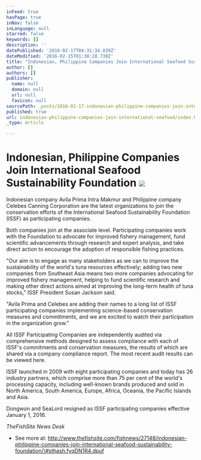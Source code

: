 ```yaml
---
inFeed: true
hasPage: true
inNav: false
inLanguage: null
starred: false
keywords: []
description: ''
datePublished: '2016-02-17T04:31:34.839Z'
dateModified: '2016-02-15T01:38:28.738Z'
title: "Indonesian, Philippine Companies Join International Seafood Sustainability Foundation\_"
author: []
authors: []
publisher:
  name: null
  domain: null
  url: null
  favicon: null
sourcePath: _posts/2016-02-17-indonesian-philippine-companies-join-international-seafood.md
published: true
url: indonesian-philippine-companies-join-international-seafood/index.html
_type: Article

---
```

# Indonesian, Philippine Companies Join International Seafood Sustainability Foundation ![](https://the-grid-user-content.s3-us-west-2.amazonaws.com/b59dd311-8a04-4763-8fe4-60284b0f7030.jpg)

Indonesian company Avila Prima Intra Makmur and Philippine company Celebes Canning Corporation are the latest organizations to join the conservation efforts of the International Seafood Sustainability Foundation (ISSF) as participating companies.

Both companies join at the associate level. Participating companies work with the Foundation to advocate for improved fishery management, fund scientific advancements through research and expert analysis, and take direct action to encourage the adoption of responsible fishing practices.

"Our aim is to engage as many stakeholders as we can to improve the sustainability of the world's tuna resources effectively; adding two new companies from Southeast Asia means two more companies advocating for improved fishery management, helping to fund scientific research and making other direct actions aimed at improving the long-term health of tuna stocks," ISSF President Susan Jackson said.

"Avila Prima and Celebes are adding their names to a long list of ISSF participating companies implementing science-based conservation measures and commitments, and we are excited to watch their participation in the organization grow."

All ISSF Participating Companies are independently audited via comprehensive methods designed to assess compliance with each of ISSF's commitments and conservation measures, the results of which are shared via a company compliance report. The most recent audit results can be viewed here.

ISSF launched in 2009 with eight participating companies and today has 26 industry partners, which comprise more than 75 per cent of the world's processing capacity, including well-known brands produced and sold in North America, South America, Europe, Africa, Oceania, the Pacific Islands and Asia.

Dongwon and SeaLord resigned as ISSF participating companies effective January 1, 2016\.

_TheFishSite News Desk_

- See more at: http://www.thefishsite.com/fishnews/27148/indonesian-philippine-companies-join-international-seafood-sustainability-foundation/\#sthash.fyqDN1R4.dpuf